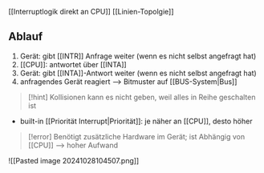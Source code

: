 [[Interruptlogik direkt an CPU]] [[Linien-Topolgie]]

## Ablauf
1. Gerät: gibt [[INTR]] Anfrage weiter (wenn es nicht selbst angefragt hat)
2. [[CPU]]: antwortet über [[INTA]]
3. Gerät: gibt [[INTA]]-Antwort weiter (wenn es nicht selbst angefragt hat)
4. anfragendes Gerät reagiert --> Bitmuster auf [[BUS-System|Bus]]

> [!hint] Kollisionen kann es nicht geben, weil alles in Reihe geschalten ist

- built-in [[Priorität Interrupt|Priorität]]: je näher an [[CPU]], desto höher

> [!error] Benötigt zusätzliche Hardware im Gerät; ist Abhängig von [[CPU]] --> hoher Aufwand


![[Pasted image 20241028104507.png]]